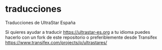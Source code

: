 traducciones
============

Traducciones de UltraStar España

Si quieres ayudar a traducir https://ultrastar-es.org a tu idioma puedes hacerlo con un fork de este repositorio o preferiblemente desde Transifex https://www.transifex.com/projects/p/ultrastares/
